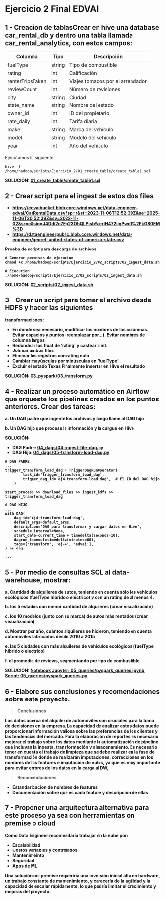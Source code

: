# Ejercicio 2 Final EDVAI

## 1 - Creacion de tablasCrear en hive una database car_rental_db y dentro una tabla llamada car_rental_analytics, con estos campos:

| Columna           | Tipo    | Descripción                      |
|-------------------|---------|----------------------------------|
| fuelType          | string  | Tipo de combustible               |
| rating            | int     | Calificación                      |
| renterTripsTaken  | int     | Viajes tomados por el arrendador  |
| reviewCount       | int     | Número de revisiones              |
| city              | string  | Ciudad                            |
| state_name        | string  | Nombre del estado                 |
| owner_id          | int     | ID del propietario                |
| rate_daily        | int     | Tarifa diaria                     |
| make              | string  | Marca del vehículo                |
| model             | string  | Modelo del vehículo               |
| year              | int     | Año del vehículo                  |


Ejecutamos lo siguiente:
``` 
hive -f /home/hadoop/scripts/Ejercicio_2/01_create_table/create_table1.sql
```

<b>SOLUCIÓN: [01_create_table/create_table1.sql](01_create_table/create_table1.sql)<b/>


## 2 - Crear script para el ingest de estos dos files
* https://edvaibucket.blob.core.windows.net/data-engineer-edvai/CarRentalData.csv?sp=r&st=2023-11-06T12:52:39Z&se=2025-11-06T20:52:39Z&sv=2022-11-02&sr=c&sig=J4Ddi2c7Ep23OhQLPisbYaerlH472iigPwc1%2FkG80EM%3D
* https://dataengineerpublic.blob.core.windows.net/data-engineer/georef-united-states-of-america-state.csv

Prueba de script para descarga de archivos
```
# Generar permisos de ejecucion
chmod +x /home/hadoop/scripts/Ejercicio_2/02_scripts/02_ingest_data.sh

# Ejecucion
./home/hadoop/scripts/Ejercicio_2/02_scripts/02_ingest_data.sh
```

<b>SOLUCIÓN: [02_scripts/02_ingest_data.sh](02_scripts/02_ingest_data.sh)<b/>

## 3 - Crear un script para tomar el archivo desde HDFS y hacer las siguientes
transformaciones:
* En donde sea necesario, modificar los nombres de las columnas. Evitar espacios y puntos (reemplazar por _ ). Evitar nombres de columna largos
* Redondear los float de ‘rating’ y castear a int.
* Joinear ambos files
* Eliminar los registros con rating nulo
* Cambiar mayúsculas por minúsculas en ‘fuelType’
* Excluir el estado Texas 
Finalmente insertar en Hive el resultado

<b>SOLUCIÓN: [03_pyspark/03_transform.py](03_pyspark/03_transform.py)<b/>

## 4 - Realizar un proceso automático en Airflow que orqueste los pipelines creados en los puntos anteriores. Crear dos tareas:

a. Un DAG padre que ingente los archivos y luego llame al DAG hijo

b. Un DAG hijo que procese la información y la cargue en Hive

<b>SOLUCIÓN: 
* DAG Padre: [04_dags/04-ingest-file-dag.py](04_dags/04-ingest-file-dag.py)
* DAG Hijo: [04_dags/05-transform-load-dag.py](04_dags/05-transform-load-dag.py)
<b/>

```
# DAG PADRE
...
trigger_transform_load_dag = TriggerDagRunOperator(
        task_id='trigger_transform_load_dag',
        trigger_dag_id='ej4-transform-load-dag',  # El ID del DAG hijo
    )

start_process >> download_files >> ingest_hdfs >> trigger_transform_load_dag
```

```
# DAG HIJO
...
with DAG(
    dag_id='ej4-transform-load-dag',
    default_args=default_args,
    description='DAG para transformar y cargar datos en Hive',
    schedule_interval=None,
    start_date=current_time + timedelta(seconds=10),
    dagrun_timeout=timedelta(minutes=60),
    tags=['transform', 'ej-4', 'edvai'],
) as dag:

...
```


## 5 - Por medio de consultas SQL al data-warehouse, mostrar:
a. Cantidad de alquileres de autos, teniendo en cuenta sólo los vehículos ecológicos (fuelType hibrido o eléctrico) y con un rating de al menos 4.

b. los 5 estados con menor cantidad de alquileres (crear visualización)

c. los 10 modelos (junto con su marca) de autos más rentados (crear visualización)

d. Mostrar por año, cuántos alquileres se hicieron, teniendo en cuenta automóviles fabricados desde 2010 a 2015

e. las 5 ciudades con más alquileres de vehículos ecológicos (fuelType hibrido o electrico)

f. el promedio de reviews, segmentando por tipo de combustible

<b>SOLUCIÓN: [Notebook Jupyter: 05_queries/pyspark_queries.ipynb](05_queries/pyspark_queries.ipynb), [Script: 05_queries/pyspark_queries.py](05_queries/pyspark_queries.py)<b/>

## 6 - Elabore sus conclusiones y recomendaciones sobre este proyecto.
> Conclusiones

Los datos acerca del alquiler de automóviles son cruciales para la toma de decisiones en la empresa. La capacidad de analizar estos datos puede proporcionar información valiosa sobre las preferencias de los clientes y las tendencias del mercado. Para la elaboración de reportes es necesario mejorar el trabajo sobre los datos mediante la automatización de pipeline que incluyan la ingesta, transformación y almacenamiento. Es necesario tener en cuenta el trabajo de limpieza que se debe realizar en la fase de transformación donde se realizarán imputaciones, correcciones en los nombres de los features e imputación de nulos, ya que es muy importante para evitar errores de los datos en la carga al DW,

> Recomendaciones
* Estandaricacion de nombres de features
* Documentación sobre que es cada feature y descripción de ellas

## 7 - Proponer una arquitectura alternativa para este proceso ya sea con herramientas on premise o cloud

Como Data Engineer recomendaría trabajar en la nube por:
* Escalabilidad
* Costos variables y controlados
* Mantenimeinto
* Seguridad
* Apps de ML

Una solución on-premise requeriría una inversión inicial alta en hardware, un trabajo constante de mantenimiento, y carecería de la agilidad y la capacidad de escalar rápidamente, lo que podría limitar el crecimiento y mejoras del proyecto.